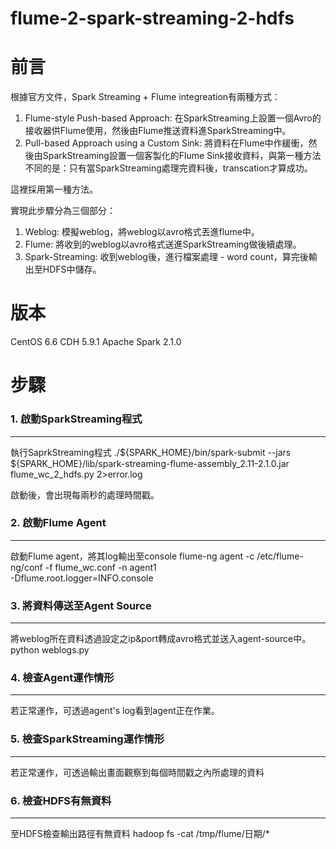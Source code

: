 # flume-2-spark-streaming-2-hdfs
前言
=====
根據官方文件，Spark Streaming + Flume integreation有兩種方式：
  1. Flume-style Push-based Approach: 在SparkStreaming上設置一個Avro的接收器供Flume使用，然後由Flume推送資料進SparkStreaming中。
  2. Pull-based Approach using a Custom Sink: 將資料在Flume中作緩衝，然後由SparkStreaming設置一個客製化的Flume Sink接收資料，與第一種方法不同的是：只有當SparkStreaming處理完資料後，transcation才算成功。

這裡採用第一種方法。

實現此步驟分為三個部分：
  1. Weblog: 模擬weblog，將weblog以avro格式丟進flume中。
  2. Flume: 將收到的weblog以avro格式送進SparkStreaming做後續處理。
  3. Spark-Streaming: 收到weblog後，進行檔案處理 - word count，算完後輸出至HDFS中儲存。

版本
=====
CentOS 6.6
CDH 5.9.1
Apache Spark 2.1.0

步驟
=====
### 1. 啟動SparkStreaming程式
------
執行SaprkStreaming程式
		./${SPARK_HOME}/bin/spark-submit --jars ${SPARK_HOME}/lib/spark-streaming-flume-assembly_2.11-2.1.0.jar \
		flume_wc_2_hdfs.py 2>error.log

啟動後，會出現每兩秒的處理時間戳。

### 2. 啟動Flume Agent
------
啟動Flume agent，將其log輸出至console
		flume-ng agent -c /etc/flume-ng/conf -f flume_wc.conf -n agent1 \
		-Dflume.root.logger=INFO.console

### 3. 將資料傳送至Agent Source
------
將weblog所在資料透過設定之ip&port轉成avro格式並送入agent-source中。
		python weblogs.py

### 4. 檢查Agent運作情形
------
若正常運作，可透過agent's log看到agent正在作業。

### 5. 檢查SparkStreaming運作情形
------
若正常運作，可透過輸出畫面觀察到每個時間戳之內所處理的資料

### 6. 檢查HDFS有無資料
------
至HDFS檢查輸出路徑有無資料
		hadoop fs -cat /tmp/flume/日期/*
